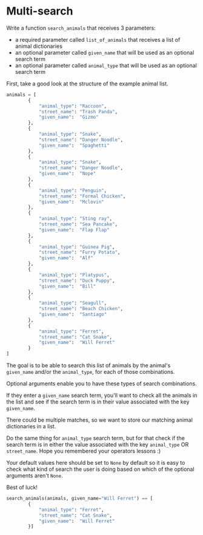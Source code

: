 # Multi-search

Write a function `search_animals` that receives 3 parameters:
* a required parameter called `list_of_animals` that receives a list of animal dictionaries
* an optional parameter called `given_name` that will be used as an optional search term
* an optional parameter called `animal_type` that will be used as an optional search term

First, take a good look at the structure of the example animal list.

```python
animals = [
        {
            "animal_type": "Raccoon",
            "street_name": "Trash Panda",
            "given_name":  "Gizmo"
        },
        {
            "animal_type": "Snake",
            "street_name": "Danger Noodle",
            "given_name":  "Spaghetti"
        },
        {
            "animal_type": "Snake",
            "street_name": "Danger Noodle",
            "given_name":  "Nope"
        },
        {
            "animal_type": "Penguin",
            "street_name": "Formal Chicken",
            "given_name":  "Mclovin"
        },
        {
            "animal_type": "Sting ray",
            "street_name": "Sea Pancake",
            "given_name":  "Flap Flap"
        },
        {
            "animal_type": "Guinea Pig",
            "street_name": "Furry Potato",
            "given_name":  "Alf"
        },
        {
            "animal_type": "Platypus",
            "street_name": "Duck Puppy",
            "given_name":  "Bill"
        },
        {
            "animal_type": "Seagull",
            "street_name": "Beach Chicken",
            "given_name":  "Santiago"
        },
        {
            "animal_type": "Ferret",
            "street_name": "Cat Snake",
            "given_name":  "Will Ferret"
        }
]
```

The goal is to be able to search this list of animals by the animal's `given_name` and/or the `animal_type`, for each of those combinations.

Optional arguments enable you to have these types of search combinations. 

If they enter a `given_name` search term, you'll want to check all the animals in the list and see if the search term is in their value associated with the key `given_name`.

There could be multiple matches, so we want to store our matching animal dictionaries in a list.

Do the same thing for `animal_type` search term, but for that check if the search term is in either the value associated with the key `animal_type` OR `street_name`. Hope you remembered your operators lessons :)

Your default values here should be set to `None` by default so it is easy to check what kind of search the user is doing based on which of the optional arguments aren't `None`.

Best of luck!

```python
search_animals(animals, given_name="Will Ferret") == [
        {
            "animal_type": "Ferret",
            "street_name": "Cat Snake",
            "given_name":  "Will Ferret"
        }]
```

